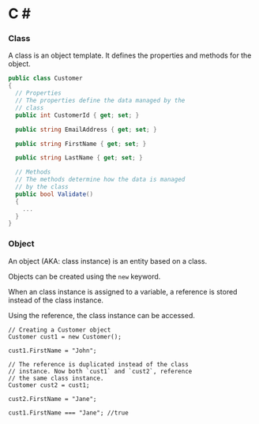 # C # #

### Class
A class is an object template. It defines the properties and methods for the object.

```csharp
public class Customer
{
  // Properties
  // The properties define the data managed by the
  // class
  public int CustomerId { get; set; }

  public string EmailAddress { get; set; }

  public string FirstName { get; set; }

  public string LastName { get; set; }

  // Methods
  // The methods determine how the data is managed
  // by the class
  public bool Validate()
  {
    ...
  }
}
```

### Object
An object (AKA: class instance) is an entity based on a class.

Objects can be created using the `new` keyword.

When an class instance is assigned to a variable, a reference is stored instead of the class instance.

Using the reference, the class instance can be accessed.

```cSharp
// Creating a Customer object
Customer cust1 = new Customer();

cust1.FirstName = "John";

// The reference is duplicated instead of the class
// instance. Now both `cust1` and `cust2`, reference
// the same class instance.
Customer cust2 = cust1;

cust2.FirstName = "Jane";

cust1.FirstName === "Jane"; //true
```
